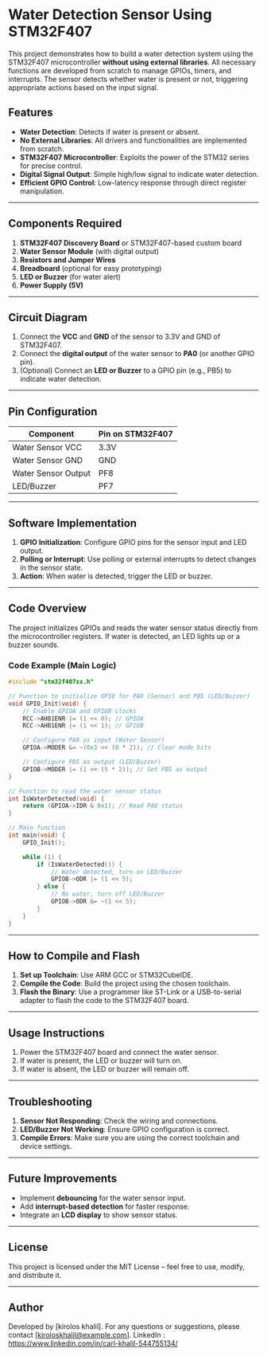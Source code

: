 # Water Detection Sensor Using STM32F407

This project demonstrates how to build a water detection system using the STM32F407 microcontroller **without using external libraries**. All necessary functions are developed from scratch to manage GPIOs, timers, and interrupts. The sensor detects whether water is present or not, triggering appropriate actions based on the input signal.

## Features
- **Water Detection**: Detects if water is present or absent.
- **No External Libraries**: All drivers and functionalities are implemented from scratch.
- **STM32F407 Microcontroller**: Exploits the power of the STM32 series for precise control.
- **Digital Signal Output**: Simple high/low signal to indicate water detection.
- **Efficient GPIO Control**: Low-latency response through direct register manipulation.

---

## Components Required
1. **STM32F407 Discovery Board** or STM32F407-based custom board  
2. **Water Sensor Module** (with digital output)  
3. **Resistors and Jumper Wires**  
4. **Breadboard** (optional for easy prototyping)  
5. **LED or Buzzer** (for water alert)  
6. **Power Supply (5V)**

---

## Circuit Diagram

1. Connect the **VCC** and **GND** of the sensor to 3.3V and GND of STM32F407.
2. Connect the **digital output** of the water sensor to **PA0** (or another GPIO pin).
3. (Optional) Connect an **LED or Buzzer** to a GPIO pin (e.g., PB5) to indicate water detection.

---

## Pin Configuration

| Component            | Pin on STM32F407 |
|----------------------|------------------|
| Water Sensor VCC     | 3.3V             |
| Water Sensor GND     | GND              |
| Water Sensor Output  | PF8              |
| LED/Buzzer           | PF7              |

---

## Software Implementation

1. **GPIO Initialization**: Configure GPIO pins for the sensor input and LED output.
2. **Polling or Interrupt**: Use polling or external interrupts to detect changes in the sensor state.
3. **Action**: When water is detected, trigger the LED or buzzer.

---

## Code Overview

The project initializes GPIOs and reads the water sensor status directly from the microcontroller registers. If water is detected, an LED lights up or a buzzer sounds.

### Code Example (Main Logic)

```c
#include "stm32f407xx.h"

// Function to initialize GPIO for PA0 (Sensor) and PB5 (LED/Buzzer)
void GPIO_Init(void) {
    // Enable GPIOA and GPIOB clocks
    RCC->AHB1ENR |= (1 << 0); // GPIOA
    RCC->AHB1ENR |= (1 << 1); // GPIOB

    // Configure PA0 as input (Water Sensor)
    GPIOA->MODER &= ~(0x3 << (0 * 2)); // Clear mode bits

    // Configure PB5 as output (LED/Buzzer)
    GPIOB->MODER |= (1 << (5 * 2)); // Set PB5 as output
}

// Function to read the water sensor status
int IsWaterDetected(void) {
    return (GPIOA->IDR & 0x1); // Read PA0 status
}

// Main function
int main(void) {
    GPIO_Init();

    while (1) {
        if (IsWaterDetected()) {
            // Water detected, turn on LED/Buzzer
            GPIOB->ODR |= (1 << 5);
        } else {
            // No water, turn off LED/Buzzer
            GPIOB->ODR &= ~(1 << 5);
        }
    }
}
```

---

## How to Compile and Flash

1. **Set up Toolchain**: Use ARM GCC or STM32CubeIDE.
2. **Compile the Code**: Build the project using the chosen toolchain.
3. **Flash the Binary**: Use a programmer like ST-Link or a USB-to-serial adapter to flash the code to the STM32F407 board.

---

## Usage Instructions

1. Power the STM32F407 board and connect the water sensor.
2. If water is present, the LED or buzzer will turn on.
3. If water is absent, the LED or buzzer will remain off.

---

## Troubleshooting

1. **Sensor Not Responding**: Check the wiring and connections.
2. **LED/Buzzer Not Working**: Ensure GPIO configuration is correct.
3. **Compile Errors**: Make sure you are using the correct toolchain and device settings.

---

## Future Improvements

- Implement **debouncing** for the water sensor input.
- Add **interrupt-based detection** for faster response.
- Integrate an **LCD display** to show sensor status.

---

## License

This project is licensed under the MIT License – feel free to use, modify, and distribute it.

---

## Author

Developed by [kirolos khalil]. For any questions or suggestions, please contact [kiroloskhalil@example.com].
LinkedIn : https://www.linkedin.com/in/carl-khalil-544755134/
